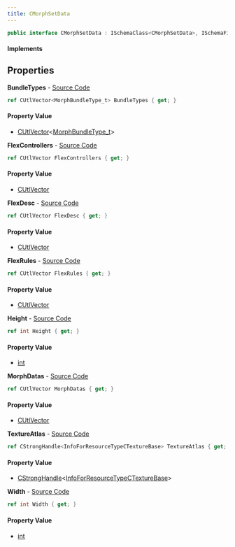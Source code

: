 ```yaml
---
title: CMorphSetData
---
```


```csharp
public interface CMorphSetData : ISchemaClass<CMorphSetData>, ISchemaField, ISchemaClass, INativeHandle
```

#### Implements

## Properties

**BundleTypes** - [Source Code](https://github.com/swiftly-solution/swiftlys2/blob/main/managed/src/SwiftlyS2.Generated/Schemas/Interfaces/CMorphSetData.cs#L20)

```csharp
ref CUtlVector<MorphBundleType_t> BundleTypes { get; }
```

#### Property Value

- [CUtlVector](/docs/api/shared/natives/cutlvector-1)<[MorphBundleType_t](/docs/api/shared/schemadefinitions/morphbundletype_t)>

**FlexControllers** - [Source Code](https://github.com/swiftly-solution/swiftlys2/blob/main/managed/src/SwiftlyS2.Generated/Schemas/Interfaces/CMorphSetData.cs#L31)

```csharp
ref CUtlVector FlexControllers { get; }
```

#### Property Value

- [CUtlVector](/docs/api/shared/natives/cutlvector)

**FlexDesc** - [Source Code](https://github.com/swiftly-solution/swiftlys2/blob/main/managed/src/SwiftlyS2.Generated/Schemas/Interfaces/CMorphSetData.cs#L28)

```csharp
ref CUtlVector FlexDesc { get; }
```

#### Property Value

- [CUtlVector](/docs/api/shared/natives/cutlvector)

**FlexRules** - [Source Code](https://github.com/swiftly-solution/swiftlys2/blob/main/managed/src/SwiftlyS2.Generated/Schemas/Interfaces/CMorphSetData.cs#L34)

```csharp
ref CUtlVector FlexRules { get; }
```

#### Property Value

- [CUtlVector](/docs/api/shared/natives/cutlvector)

**Height** - [Source Code](https://github.com/swiftly-solution/swiftlys2/blob/main/managed/src/SwiftlyS2.Generated/Schemas/Interfaces/CMorphSetData.cs#L18)

```csharp
ref int Height { get; }
```

#### Property Value

- [int](https://learn.microsoft.com/dotnet/api/system.int32)

**MorphDatas** - [Source Code](https://github.com/swiftly-solution/swiftlys2/blob/main/managed/src/SwiftlyS2.Generated/Schemas/Interfaces/CMorphSetData.cs#L23)

```csharp
ref CUtlVector MorphDatas { get; }
```

#### Property Value

- [CUtlVector](/docs/api/shared/natives/cutlvector)

**TextureAtlas** - [Source Code](https://github.com/swiftly-solution/swiftlys2/blob/main/managed/src/SwiftlyS2.Generated/Schemas/Interfaces/CMorphSetData.cs#L25)

```csharp
ref CStrongHandle<InfoForResourceTypeCTextureBase> TextureAtlas { get; }
```

#### Property Value

- [CStrongHandle](/docs/api/shared/natives/cstronghandle-1)<[InfoForResourceTypeCTextureBase](/docs/api/shared/schemadefinitions/infoforresourcetypectexturebase)>

**Width** - [Source Code](https://github.com/swiftly-solution/swiftlys2/blob/main/managed/src/SwiftlyS2.Generated/Schemas/Interfaces/CMorphSetData.cs#L16)

```csharp
ref int Width { get; }
```

#### Property Value

- [int](https://learn.microsoft.com/dotnet/api/system.int32)

